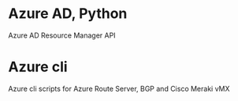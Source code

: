 # Azure AD, Python
Azure AD Resource Manager API

# Azure cli
Azure cli scripts for Azure Route Server, BGP and Cisco Meraki vMX
